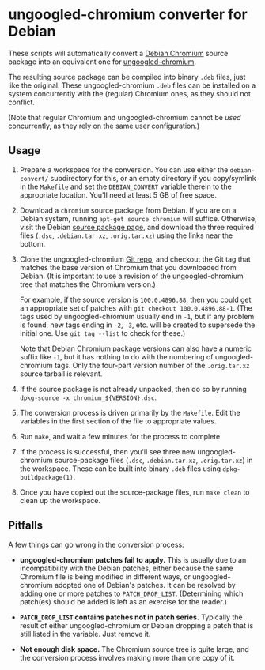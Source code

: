 # ungoogled-chromium converter for Debian

These scripts will automatically convert a [Debian
Chromium](https://packages.debian.org/testing/chromium) source package into
an equivalent one for
[ungoogled-chromium](https://github.com/ungoogled-software/ungoogled-chromium).

The resulting source package can be compiled into binary `.deb` files, just
like the original. These ungoogled-chromium `.deb` files can be installed
on a system concurrently with the (regular) Chromium ones, as they should
not conflict.

(Note that regular Chromium and ungoogled-chromium cannot be *used*
concurrently, as they rely on the same user configuration.)


## Usage

1. Prepare a workspace for the conversion. You can use either the
   `debian-convert/` subdirectory for this, or an empty directory if you
   copy/symlink in the `Makefile` and set the `DEBIAN_CONVERT` variable
   therein to the appropriate location. You'll need at least 5 GB of
   free space.

2. Download a `chromium` source package from Debian. If you are on a Debian
   system, running `apt-get source chromium` will suffice. Otherwise, visit
   the Debian [source package
   page](https://packages.debian.org/source/testing/chromium), and download
   the three required files (`.dsc`, `.debian.tar.xz`, `.orig.tar.xz`)
   using the links near the bottom.

3. Clone the ungoogled-chromium [Git
   repo](https://github.com/ungoogled-software/ungoogled-chromium.git), and
   checkout the Git tag that matches the base version of Chromium that you
   downloaded from Debian. (It is important to use a revision of the
   ungoogled-chromium tree that matches the Chromium version.)

   For example, if the source version is `100.0.4896.88`, then you could
   get an appropriate set of patches with `git checkout 100.0.4896.88-1`.
   (The tags used by ungoogled-chromium usually end in `-1`, but if any
   problem is found, new tags ending in `-2`, `-3`, etc. will be created to
   supersede the initial one. Use `git tag --list` to check for these.)

   Note that Debian Chromium package versions can also have a numeric
   suffix like `-1`, but it has nothing to do with the numbering of
   ungoogled-chromium tags. Only the four-part version number of the
   `.orig.tar.xz` source tarball is relevant.

4. If the source package is not already unpacked, then do so by running
   `dpkg-source -x chromium_${VERSION}.dsc`.

5. The conversion process is driven primarily by the `Makefile`. Edit the
   variables in the first section of the file to appropriate values.

6. Run `make`, and wait a few minutes for the process to complete.

7. If the process is successful, then you'll see three new
   ungoogled-chromium source-package files (`.dsc`, `.debian.tar.xz`,
   `.orig.tar.xz`) in the workspace. These can be built into binary `.deb`
   files using `dpkg-buildpackage(1)`.

8. Once you have copied out the source-package files, run `make clean` to
   clean up the workspace.


## Pitfalls

A few things can go wrong in the conversion process:

* **ungoogled-chromium patches fail to apply.** This is usually due to an
  incompatibility with the Debian patches, either because the same Chromium
  file is being modified in different ways, or ungoogled-chromium adopted
  one of Debian's patches. It can be resolved by adding one or more patches
  to `PATCH_DROP_LIST`. (Determining which patch(es) should be added is
  left as an exercise for the reader.)

* **`PATCH_DROP_LIST` contains patches not in patch series.** Typically the
  result of either ungoogled-chromium or Debian dropping a patch that is
  still listed in the variable. Just remove it.

* **Not enough disk space.** The Chromium source tree is quite large, and
  the conversion process involves making more than one copy of it.
